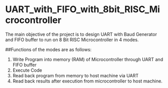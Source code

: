 # UART_with_FIFO_with_8bit_RISC_Microcontroller
The main objective of the project is to design UART with Baud Generator and FIFO buffer to run on 8 Bit RISC Microcontroller in 4 modes.

##Functions of the modes are as follows:
1) Write Program into memory (RAM) of Microcontroller through UART and FIFO buffer
2) Execute Code
3) Read back program from memory to host machine via UART
4) Read back results after execution from microcontroller to host machine.  
